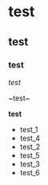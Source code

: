 # test
## test
### test
_test_

~test~

**test**

- test_1
 - test_4
- test_2
 - test_5
- test_3
 - test_6
 
